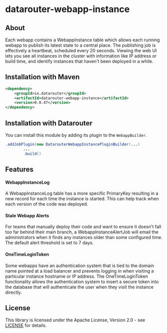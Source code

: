 # datarouter-webapp-instance

## About

Each webapp contains a WebappInstance table which allows each running webapp to publish its latest state to a central
place.  The publishing job is effectively a heartbeat, scheduled every 20 seconds.  Viewing the web UI lets you see
all instances in the cluster with information like IP address or build time, and identify instances that haven't been
deployed in a while.

## Installation with Maven

```xml
<dependency>
	<groupId>io.datarouter</groupId>
	<artifactId>datarouter-webapp-instance</artifactId>
	<version>0.0.47</version>
</dependency>
```

## Installation with Datarouter

You can install this module by adding its plugin to the `WebappBuilder`.

```java
.addJobPlugin(new DatarouterWebappInstancePluginBuilder(...)
		...
		.build()
```

## Features

#### WebappInstanceLog

A WebappInstanceLog table has a more specific PrimaryKey resulting in a new record for each time the instance is started.
This can help track when each version of the code was deployed.

#### Stale Webapp Alerts

For teams that manually deploy their code and want to ensure it doesn't fall too far behind their main branch, a
WebappInstanceAlertJob will email the administrators when it finds any instances older than some configured time.  The
default alert threshold is set to 7 days.

#### OneTimeLoginToken

Some webapps have an authentication system that is tied to the domain name pointed at a load balancer and prevents
logging in when visiting a particular instance hostname or IP address.  The OneTimeLoginToken functionality allows 
the authentication system to insert a secure token into the database that will authenticate the user when they visit
the instance directly.

## License

This library is licensed under the Apache License, Version 2.0 - see [LICENSE](../LICENSE) for details.
